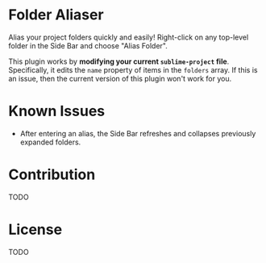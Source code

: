 # Folder Aliaser

Alias your project folders quickly and easily! Right-click on any top-level folder in the Side Bar and choose "Alias
Folder".

This plugin works by **modifying your current `sublime-project` file**. Specifically, it edits the `name` property of
items in the `folders` array. If this is an issue, then the current version of this plugin won't work for you.

# Known Issues

* After entering an alias, the Side Bar refreshes and collapses previously expanded folders.

# Contribution
TODO

# License
TODO